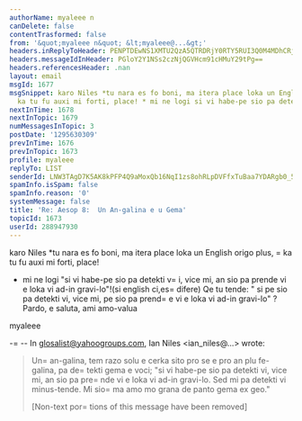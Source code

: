 ```yaml
---
authorName: myaleee n
canDelete: false
contentTrasformed: false
from: '&quot;myaleee n&quot; &lt;myaleee@...&gt;'
headers.inReplyToHeader: PENPTDEwNS1XMTU2QzA5QTRDRjY0RTY5RUI3Q0M4MDhCRjkwQHBoeC5nYmw+
headers.messageIdInHeader: PGloY2Y1NSs2czNjQGVHcm91cHMuY29tPg==
headers.referencesHeader: .nan
layout: email
msgId: 1677
msgSnippet: karo Niles *tu nara es fo boni, ma itera place loka un English origo plus,
  ka tu fu auxi mi forti, place! * mi ne logi si vi habe-pe sio pa detekti vi, vice
nextInTime: 1678
nextInTopic: 1679
numMessagesInTopic: 3
postDate: '1295630309'
prevInTime: 1676
prevInTopic: 1673
profile: myaleee
replyTo: LIST
senderId: LNW3TAgD7K5AK8kPFP4Q9aMoxQb16NqI1zs8ohRLpDVFfxTuBaa7YDARgb0_5yWXhPKt3jTTUql1FTZQKOAMmGQ6EWNlgg
spamInfo.isSpam: false
spamInfo.reason: '0'
systemMessage: false
title: 'Re: Aesop 8:  Un An-galina e u Gema'
topicId: 1673
userId: 288947930
---
```


karo Niles
*tu nara es fo boni, ma itera place loka un English origo plus, =
ka tu fu auxi mi forti, place!
* mi ne logi "si vi habe-pe sio pa detekti v=
i, vice mi, an sio pa prende vi e loka vi ad-in gravi-lo"!(si english ci,es=
 difere)
Qe tu tende: " si pe   sio pa detekti vi, vice mi, pe sio pa prend=
e
vi e loka vi ad-in gravi-lo" ?
Pardo, e saluta, ami amo-valua

myaleee

-=
-- In glosalist@yahoogroups.com, Ian Niles <ian_niles@...> wrote:
>
> 
> Un=
 an-galina, tem razo solu e cerka sito pro se e pro an plu fe-galina, pa de=
tekti gema e voci; "si vi habe-pe sio pa detekti vi, vice mi, an sio pa pre=
nde vi e loka vi ad-in gravi-lo.  Sed mi pa detekti vi minus-tende.  Mi sio=
 ma amo mo grana de panto gema ex geo." 
>   		 	   		  
> 
> [Non-text por=
tions of this message have been removed]
>



